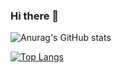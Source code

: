 ### Hi there 👋

<!--
**Shaw75/Shaw75** is a ✨ _special_ ✨ repository because its `README.md` (this file) appears on your GitHub profile.

Here are some ideas to get you started:

- 🔭 I’m currently working on ...
- 🌱 I’m currently learning ...
- 👯 I’m looking to collaborate on ...
- 🤔 I’m looking for help with ...
- 💬 Ask me about ...
- 📫 How to reach me: ...
- 😄 Pronouns: ...
- ⚡ Fun fact: ...
-->
![Anurag's GitHub stats](https://github-readme-stats.vercel.app/api?username=Shaw75&show_icons=true&theme=dark)


[![Top Langs](https://github-readme-stats.vercel.app/api/top-langs/?username=Shaw75&layout=compact)](https://github.com/anuraghazra/github-readme-stats)

